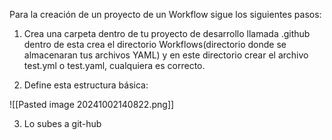 
Para la creación de un proyecto de un Workflow sigue los siguientes pasos:

1. Crea una carpeta dentro de tu proyecto de desarrollo llamada .github dentro de esta crea el directorio Workflows(directorio donde se almacenaran tus archivos YAML) y en este directorio crear el archivo test.yml o test.yaml, cualquiera es correcto.
   
2. Define esta estructura básica:
   
![[Pasted image 20241002140822.png]]

3. Lo subes a git-hub